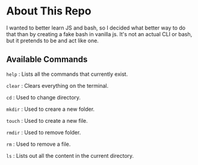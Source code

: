 # About This Repo

I wanted to better learn JS and bash, so I decided what better way to do that than by creating a fake bash in vanilla js. It's not an actual CLI or bash, but it pretends to be and act like one.




## Available Commands 

`help`  : Lists all the commands that currently exist.


`clear` : Clears everything on the terminal.


`cd`    : Used to change directory.


`mkdir` : Used to creare a new folder.


`touch` : Used to create a new file.


`rmdir` : Used to remove folder.


`rm`    : Used to remove a file.


`ls`    : Lists out all the content in the current directory.